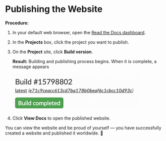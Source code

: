 # Publishing the Website

**Procedure:**

1. In your default web browser, open the [Read the Docs dashboard](https://readthedocs.org/dashboard/).
2. In the **Projects** box, click the project you want to publish.
3. On the **Project** site, click **Build version**.

    **Result:** Building and publishing process begins. When it is complete, a message appears 

    ![Build Complete](../img/rtd-mk-6.png)

4. Click **View Docs** to open the published website.

You can view the website and be proud of yourself — you have successfully created a website and published it worldwide. :rainbow:
